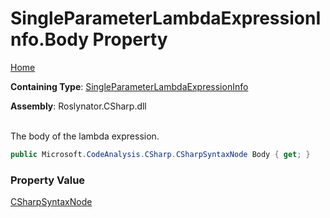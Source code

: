 # SingleParameterLambdaExpressionInfo\.Body Property

[Home](../../../../../README.md)

**Containing Type**: [SingleParameterLambdaExpressionInfo](../README.md)

**Assembly**: Roslynator\.CSharp\.dll

\
The body of the lambda expression\.

```csharp
public Microsoft.CodeAnalysis.CSharp.CSharpSyntaxNode Body { get; }
```

### Property Value

[CSharpSyntaxNode](https://docs.microsoft.com/en-us/dotnet/api/microsoft.codeanalysis.csharp.csharpsyntaxnode)

